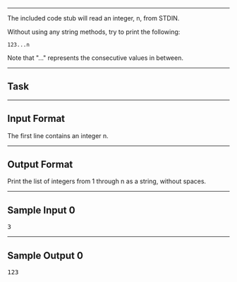 []()

---

The included code stub will read an integer, n, from STDIN.

Without using any string methods, try to print the following:

<code>123...n</code>

Note that "..." represents the consecutive values in between.

---
## Task

---

## Input Format
The first line contains an integer n.

---

## Output Format
Print the list of integers from 1 through n as a string, without spaces.

---

## Sample Input 0
<pre>3</pre>

---

## Sample Output 0
<pre>123</pre>